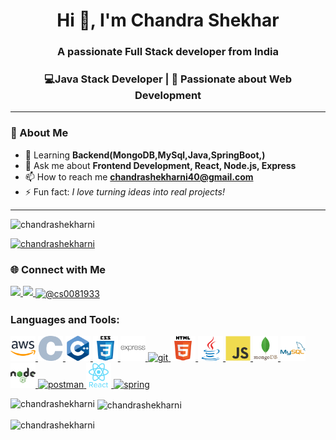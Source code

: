 <h1 align="center">Hi 👋, I'm Chandra Shekhar</h1>
<h3 align="center">A passionate Full Stack developer from India</h3>
<h3 align="center">💻Java Stack Developer | 🚀 Passionate about Web Development</h3>

---

### 🌟 About Me
- 🌱 Learning **Backend(MongoDB,MySql,Java,SpringBoot,)**  
- 💬 Ask me about **Frontend Development, React, Node.js, Express**  
- 📫 How to reach me **chandrashekharni40@gmail.com** 
- ⚡ Fun fact: *I love turning ideas into real projects!*  

---

<p align="left"> <img src="https://komarev.com/ghpvc/?username=chandrashekharni&label=Profile%20views&color=0e75b6&style=flat" alt="chandrashekharni" /> </p>

<p align="left"> <a href="https://github.com/ryo-ma/github-profile-trophy"><img src="https://github-profile-trophy.vercel.app/?username=chandrashekharni" alt="chandrashekharni" /></a> </p>


### 🌐 Connect with Me
<p align="left">
  <a href="www.linkedin.com/in/chandrashekhar22/-" target="blank">
    <img src="https://img.shields.io/badge/LinkedIn-blue?logo=linkedin&logoColor=white" />
  </a>
  <a href="mailto:cs0081933@gmail.com">
    <img src="https://img.shields.io/badge/Email-red?logo=gmail&logoColor=white" />
  </a>
<a href="https://www.hackerrank.com/@cs0081933" target="blank"><img align="center" src="https://raw.githubusercontent.com/rahuldkjain/github-profile-readme-generator/master/src/images/icons/Social/hackerrank.svg" alt="@cs0081933" height="30" width="40" /></a>
</p>

<h3 align="left">Languages and Tools:</h3>
<p align="left"> <a href="https://aws.amazon.com" target="_blank" rel="noreferrer"> <img src="https://raw.githubusercontent.com/devicons/devicon/master/icons/amazonwebservices/amazonwebservices-original-wordmark.svg" alt="aws" width="40" height="40"/> </a> <a href="https://www.cprogramming.com/" target="_blank" rel="noreferrer"> <img src="https://raw.githubusercontent.com/devicons/devicon/master/icons/c/c-original.svg" alt="c" width="40" height="40"/> </a> <a href="https://www.w3schools.com/cpp/" target="_blank" rel="noreferrer"> <img src="https://raw.githubusercontent.com/devicons/devicon/master/icons/cplusplus/cplusplus-original.svg" alt="cplusplus" width="40" height="40"/> </a> <a href="https://www.w3schools.com/css/" target="_blank" rel="noreferrer"> <img src="https://raw.githubusercontent.com/devicons/devicon/master/icons/css3/css3-original-wordmark.svg" alt="css3" width="40" height="40"/> </a> <a href="https://expressjs.com" target="_blank" rel="noreferrer"> <img src="https://raw.githubusercontent.com/devicons/devicon/master/icons/express/express-original-wordmark.svg" alt="express" width="40" height="40"/> </a> <a href="https://git-scm.com/" target="_blank" rel="noreferrer"> <img src="https://www.vectorlogo.zone/logos/git-scm/git-scm-icon.svg" alt="git" width="40" height="40"/> </a> <a href="https://www.w3.org/html/" target="_blank" rel="noreferrer"> <img src="https://raw.githubusercontent.com/devicons/devicon/master/icons/html5/html5-original-wordmark.svg" alt="html5" width="40" height="40"/> </a> <a href="https://www.java.com" target="_blank" rel="noreferrer"> <img src="https://raw.githubusercontent.com/devicons/devicon/master/icons/java/java-original.svg" alt="java" width="40" height="40"/> </a> <a href="https://developer.mozilla.org/en-US/docs/Web/JavaScript" target="_blank" rel="noreferrer"> <img src="https://raw.githubusercontent.com/devicons/devicon/master/icons/javascript/javascript-original.svg" alt="javascript" width="40" height="40"/> </a> <a href="https://www.mongodb.com/" target="_blank" rel="noreferrer"> <img src="https://raw.githubusercontent.com/devicons/devicon/master/icons/mongodb/mongodb-original-wordmark.svg" alt="mongodb" width="40" height="40"/> </a> <a href="https://www.mysql.com/" target="_blank" rel="noreferrer"> <img src="https://raw.githubusercontent.com/devicons/devicon/master/icons/mysql/mysql-original-wordmark.svg" alt="mysql" width="40" height="40"/> </a> <a href="https://nodejs.org" target="_blank" rel="noreferrer"> <img src="https://raw.githubusercontent.com/devicons/devicon/master/icons/nodejs/nodejs-original-wordmark.svg" alt="nodejs" width="40" height="40"/> </a> <a href="https://postman.com" target="_blank" rel="noreferrer"> <img src="https://www.vectorlogo.zone/logos/getpostman/getpostman-icon.svg" alt="postman" width="40" height="40"/> </a> <a href="https://reactjs.org/" target="_blank" rel="noreferrer"> <img src="https://raw.githubusercontent.com/devicons/devicon/master/icons/react/react-original-wordmark.svg" alt="react" width="40" height="40"/> </a> <a href="https://spring.io/" target="_blank" rel="noreferrer"> <img src="https://www.vectorlogo.zone/logos/springio/springio-icon.svg" alt="spring" width="40" height="40"/> </a> </p>

<p><img align="left" src="https://github-readme-stats.vercel.app/api/top-langs?username=chandrashekharni&show_icons=true&locale=en&layout=compact" alt="chandrashekharni" /></p>

<p>&nbsp;<img align="center" src="https://github-readme-stats.vercel.app/api?username=chandrashekharni&show_icons=true&locale=en" alt="chandrashekharni" /></p>

<p><img align="center" src="https://github-readme-streak-stats.herokuapp.com/?user=chandrashekharni&" alt="chandrashekharni" /></p>
